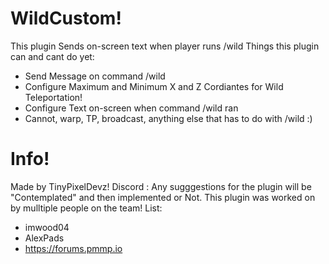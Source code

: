 # WildCustom!
This plugin Sends on-screen text when player runs /wild
Things this plugin can and cant do yet:
- Send Message on command /wild
- Configure Maximum and Minimum X and Z Cordiantes for Wild Teleportation!
- Configure Text on-screen when command /wild ran
- Cannot, warp, TP, broadcast, anything else that has to do with /wild :)
# Info!
Made by TinyPixelDevz!
Discord : 
Any sugggestions for the plugin will be "Contemplated" and then implemented or Not.
This plugin was worked on by mulltiple people on the team!
List:
- imwood04
- AlexPads
- https://forums.pmmp.io
